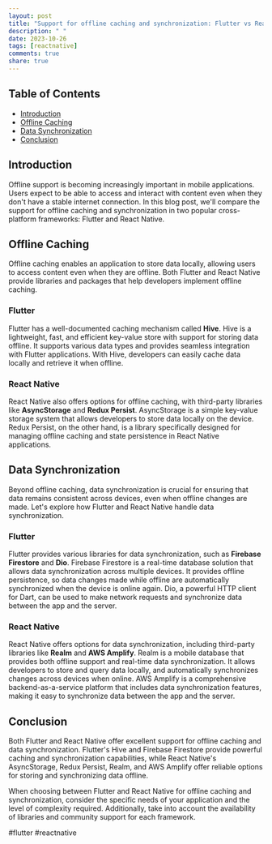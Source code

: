 ```yaml
---
layout: post
title: "Support for offline caching and synchronization: Flutter vs React Native"
description: " "
date: 2023-10-26
tags: [reactnative]
comments: true
share: true
---
```


## Table of Contents
- [Introduction](#introduction)
- [Offline Caching](#offline-caching)
- [Data Synchronization](#data-synchronization)
- [Conclusion](#conclusion)

## Introduction
Offline support is becoming increasingly important in mobile applications. Users expect to be able to access and interact with content even when they don't have a stable internet connection. In this blog post, we'll compare the support for offline caching and synchronization in two popular cross-platform frameworks: Flutter and React Native.

## Offline Caching
Offline caching enables an application to store data locally, allowing users to access content even when they are offline. Both Flutter and React Native provide libraries and packages that help developers implement offline caching.

### Flutter
Flutter has a well-documented caching mechanism called **Hive**. Hive is a lightweight, fast, and efficient key-value store with support for storing data offline. It supports various data types and provides seamless integration with Flutter applications. With Hive, developers can easily cache data locally and retrieve it when offline.

### React Native
React Native also offers options for offline caching, with third-party libraries like **AsyncStorage** and **Redux Persist**. AsyncStorage is a simple key-value storage system that allows developers to store data locally on the device. Redux Persist, on the other hand, is a library specifically designed for managing offline caching and state persistence in React Native applications.

## Data Synchronization

Beyond offline caching, data synchronization is crucial for ensuring that data remains consistent across devices, even when offline changes are made. Let's explore how Flutter and React Native handle data synchronization.

### Flutter
Flutter provides various libraries for data synchronization, such as **Firebase Firestore** and **Dio**. Firebase Firestore is a real-time database solution that allows data synchronization across multiple devices. It provides offline persistence, so data changes made while offline are automatically synchronized when the device is online again. Dio, a powerful HTTP client for Dart, can be used to make network requests and synchronize data between the app and the server.

### React Native
React Native offers options for data synchronization, including third-party libraries like **Realm** and **AWS Amplify**. Realm is a mobile database that provides both offline support and real-time data synchronization. It allows developers to store and query data locally, and automatically synchronizes changes across devices when online. AWS Amplify is a comprehensive backend-as-a-service platform that includes data synchronization features, making it easy to synchronize data between the app and the server.

## Conclusion
Both Flutter and React Native offer excellent support for offline caching and data synchronization. Flutter's Hive and Firebase Firestore provide powerful caching and synchronization capabilities, while React Native's AsyncStorage, Redux Persist, Realm, and AWS Amplify offer reliable options for storing and synchronizing data offline.

When choosing between Flutter and React Native for offline caching and synchronization, consider the specific needs of your application and the level of complexity required. Additionally, take into account the availability of libraries and community support for each framework.

#flutter #reactnative